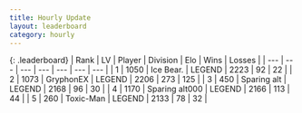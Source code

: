 ```yaml
---
title: Hourly Update
layout: leaderboard
category: hourly
---
```


{: .leaderboard}
| Rank | LV | Player | Division | Elo | Wins | Losses |
| --- | --- | --- | --- | --- | --- | --- |
| <span data-change="0">1</span> | 1050 | <span title="ID: 417840">Ice Bear.</span> | LEGEND | <span data-change="5">2223</span> | <span data-change="2">92</span> | <span data-change="0">22</span> |
| <span data-change="0">2</span> | 1073 | <span title="ID: 315148">GryphonEX</span> | LEGEND | <span data-change="0">2206</span> | <span data-change="0">273</span> | <span data-change="0">125</span> |
| <span data-change="0">3</span> | 450 | <span title="ID: 382502">Sparing alt</span> | LEGEND | <span data-change="-13">2168</span> | <span data-change="0">96</span> | <span data-change="1">30</span> |
| <span data-change="0">4</span> | 1170 | <span title="ID: 203132">Sparing alt000</span> | LEGEND | <span data-change="0">2166</span> | <span data-change="0">113</span> | <span data-change="0">44</span> |
| <span data-change="0">5</span> | 260 | <span title="ID: 521263">Toxic-Man</span> | LEGEND | <span data-change="0">2133</span> | <span data-change="0">78</span> | <span data-change="0">32</span> |